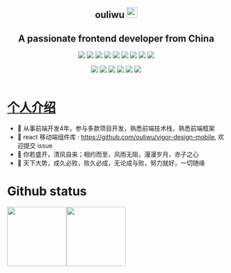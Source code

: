 <p align="center">
<h2 height="200px" align="center">ouliwu <img src="https://cdn.jsdelivr.net/gh/MaleWeb/picture/images/techblog/hi.gif" width="25"></h2>
<h2 align="center">A passionate frontend developer from China</h3>
</p>

<p align="center">
<div align="center">
  <img src="https://img.shields.io/badge/-JavaScript-f6da1c?style=flat&logo=javascript&logoColor=white">
  <img src="https://img.shields.io/badge/-TypeScript-2b6dbf?style=flat&logo=typescript&logoColor=white">
  <img src="https://img.shields.io/badge/-Vue-46b882?style=flat&logo=vue.js&logoColor=white">
  <img src="https://img.shields.io/badge/-React-00b4ce?style=flat&logo=react&logoColor=white">
  <img src="https://img.shields.io/badge/-Next-black?style=flat&logo=next.js&logoColor=white">
  <img src="https://img.shields.io/badge/-Node.js-3C873A?style=flat&logo=Node.js&logoColor=white">
  <img src="https://img.shields.io/badge/-Koa-33333D?style=flat&logo=koa&logoColor=white">
  <img src="https://img.shields.io/badge/wechat_miniprogram-09b955?style=flat&logo=wechat&logoColor=white">
  <img src="https://img.shields.io/badge/-less-bf608e?style=flat&logo=less&logoColor=white">
</div>
<p></p>
<div align="center">
  <img src="https://img.shields.io/badge/-Git-ee462c?style=flat&logo=git&logoColor=white">
  <img src="https://img.shields.io/badge/-Nginx-408e43?style=flat&logo=nginx&logoColor=white">
  <img src="https://img.shields.io/badge/-Github-black?style=flat&logo=github">
   <img src="https://img.shields.io/badge/-Webpack-%232C3A42?style=flat-square&logo=webpack">
   <img src="https://img.shields.io/badge/-ESLint-%234B32C3?style=flat-square&logo=eslint">
   <img src="https://img.shields.io/badge/-Express-%33A2?style=flat-square&logo=Express">
</div>

<br />

# <a href="https://jzq422bol5.feishu.cn/docx/doxcnyogD4POabvLHoa1yoEH9W0">个人介绍</a>

- 💪 从事前端开发4年。参与多款项目开发，熟悉前端技术栈，熟悉前端框架
- 🚀 react 移动端组件库 : https://github.com/ouliwu/vigor-design-mobile, 欢迎提交 issue 
- 🎉 你若盛开，清风自来；相约而至，风雨无阻，漫漫岁月，赤子之心
- 🎉 天下大势，成久必败，败久必成，无论成与败，努力就好，一切随缘
# Github status

<img align="" height="137px" src="https://github-readme-stats.vercel.app/api?username=ouliwu&hide_title=true&hide_border=true&show_icons=true&include_all_commits=true&line_height=21&bg_color=0,EC6C6C,FFD479,FFFC79,73FA79&theme=graywhite" /><img align="" height="137px" src="https://github-readme-stats.vercel.app/api/top-langs/?username=ouliwu&hide_title=true&hide_border=true&layout=compact&bg_color=0,73FA79,73FDFF,D783FF&theme=graywhite&locale=cn" />
